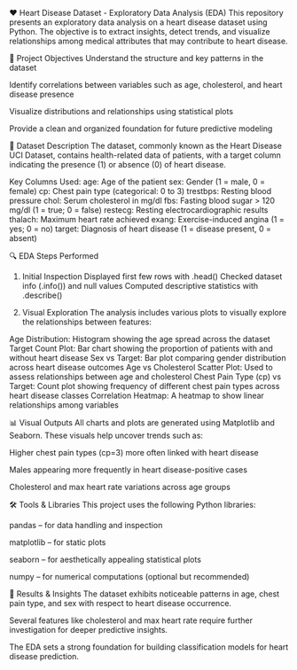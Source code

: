 ❤️ Heart Disease Dataset - Exploratory Data Analysis (EDA)
This repository presents an exploratory data analysis on a heart disease dataset using Python. The objective is to extract insights, detect trends, and visualize relationships among medical attributes that may contribute to heart disease.

🧠 Project Objectives
Understand the structure and key patterns in the dataset

Identify correlations between variables such as age, cholesterol, and heart disease presence

Visualize distributions and relationships using statistical plots

Provide a clean and organized foundation for future predictive modeling

📂 Dataset Description
The dataset, commonly known as the Heart Disease UCI Dataset, contains health-related data of patients, with a target column indicating the presence (1) or absence (0) of heart disease.

Key Columns Used:
age: Age of the patient
sex: Gender (1 = male, 0 = female)
cp: Chest pain type (categorical: 0 to 3)
trestbps: Resting blood pressure
chol: Serum cholesterol in mg/dl
fbs: Fasting blood sugar > 120 mg/dl (1 = true; 0 = false)
restecg: Resting electrocardiographic results
thalach: Maximum heart rate achieved
exang: Exercise-induced angina (1 = yes; 0 = no)
target: Diagnosis of heart disease (1 = disease present, 0 = absent)

🔍 EDA Steps Performed
1. Initial Inspection
Displayed first few rows with .head()
Checked dataset info (.info()) and null values
Computed descriptive statistics with .describe()

2. Visual Exploration
The analysis includes various plots to visually explore the relationships between features:

Age Distribution: Histogram showing the age spread across the dataset
Target Count Plot: Bar chart showing the proportion of patients with and without heart disease
Sex vs Target: Bar plot comparing gender distribution across heart disease outcomes
Age vs Cholesterol Scatter Plot: Used to assess relationships between age and cholesterol
Chest Pain Type (cp) vs Target: Count plot showing frequency of different chest pain types across heart disease classes
Correlation Heatmap: A heatmap to show linear relationships among variables

📊 Visual Outputs
All charts and plots are generated using Matplotlib and Seaborn. These visuals help uncover trends such as:

Higher chest pain types (cp=3) more often linked with heart disease

Males appearing more frequently in heart disease-positive cases

Cholesterol and max heart rate variations across age groups

🛠️ Tools & Libraries
This project uses the following Python libraries:

pandas – for data handling and inspection

matplotlib – for static plots

seaborn – for aesthetically appealing statistical plots

numpy – for numerical computations (optional but recommended)


📌 Results & Insights
The dataset exhibits noticeable patterns in age, chest pain type, and sex with respect to heart disease occurrence.

Several features like cholesterol and max heart rate require further investigation for deeper predictive insights.

The EDA sets a strong foundation for building classification models for heart disease prediction.


